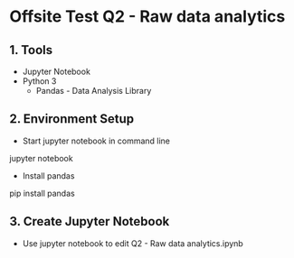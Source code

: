 
# Offsite Test Q2 - Raw data analytics

## 1. Tools

* Jupyter Notebook
* Python 3
    * Pandas - Data Analysis Library

## 2. Environment Setup

* Start jupyter notebook in command line

jupyter notebook

 * Install pandas 

pip install pandas 

## 3. Create Jupyter Notebook

* Use jupyter notebook to edit Q2 - Raw data analytics.ipynb

